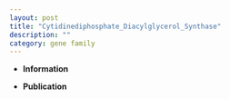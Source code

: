 ```yaml
---
layout: post
title: "Cytidinediphosphate_Diacylglycerol_Synthase"
description: ""
category: gene family
---
```


* **Information**  

* **Publication**  


